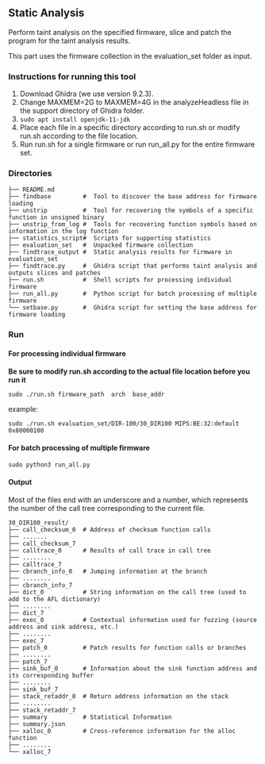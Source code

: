 ## Static Analysis
Perform taint analysis on the specified firmware, slice and patch the program for the taint analysis results.

This part uses the firmware collection in the evaluation_set folder as input.

### Instructions for running this tool

1. Download Ghidra (we use version 9.2.3).
2. Change MAXMEM=2G to MAXMEM=4G in the analyzeHeadless file in the support directory of Ghidra folder.
3. `sudo apt install openjdk-11-jdk`
4. Place each file in a specific directory according to run.sh or modify run.sh according to the file location.
5. Run run.sh for a single firmware or run run_all.py for the entire firmware set.

### Directories
```
├── README.md
├── findbase         #  Tool to discover the base address for firmware loading
├── unstrip          #  Tool for recovering the symbols of a specific function in unsigned binary
├── unstrip_from_log #  Tools for recovering function symbols based on information in the log function
├── statistics_script#  Scripts for supporting statistics
├── evaluation_set   #  Unpacked firmware collection
├── findtrace_output #  Static analysis results for firmware in evaluation_set
├── findtrace.py     #  Ghidra script that performs taint analysis and outputs slices and patches
├── run.sh           #  Shell scripts for processing individual firmware
├── run_all.py       #  Python script for batch processing of multiple firmware
└── setbase.py       #  Ghidra script for setting the base address for firmware loading
```

### Run

#### For processing individual firmware
**Be sure to modify run.sh according to the actual file location before you run it**
```
sudo ./run.sh firmware_path  arch  base_addr
```
example: 
```
sudo ./run.sh evaluation_set/DIR-100/30_DIR100 MIPS:BE:32:default 0x80000100
```
#### For batch processing of multiple firmware
```
sudo python3 run_all.py
```
#### Output
Most of the files end with an underscore and a number, which represents the number of the call tree corresponding to the current file.
```
30_DIR100_result/
├── call_checksum_0  # Address of checksum function calls
├── .......
├── call_checksum_7
├── calltrace_0      # Results of call trace in call tree
├── ........
├── calltrace_7
├── cbranch_info_0   # Jumping information at the branch
├── ........
├── cbranch_info_7
├── dict_0           # String information on the call tree (used to add to the AFL dictionary)
├── ........
├── dict_7
├── exec_0           # Contextual information used for fuzzing (source address and sink address, etc.)
├── ........
├── exec_7
├── patch_0          # Patch results for function calls or branches
├── ........
├── patch_7
├── sink_buf_0       # Information about the sink function address and its corresponding buffer
├── ........
├── sink_buf_7
├── stack_retaddr_0  # Return address information on the stack
├── ........
├── stack_retaddr_7
├── summary          # Statistical Information
├── summary.json
├── xalloc_0         # Cross-reference information for the alloc function
├── ........
└── xalloc_7
```